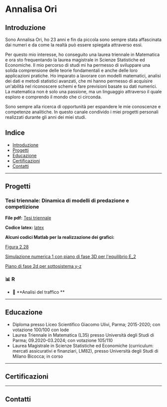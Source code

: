 # Annalisa Ori   

## Introduzione  
Sono Annalisa Ori, ho 23 anni e fin da piccola sono sempre stata affascinata dai numeri e da come la realtà può essere spiegata attraverso essi. 

Per questo mio interesse, ho conseguito una laurea triennale in Matematica e ora sto frequentando la laurea magistrale in Scienze Statistiche ed Economiche. 
Il mio percorso di studi mi ha permesso di sviluppare una solida comprensione delle teorie fondamentali e anche delle loro applicazioni pratiche. Ho imparato a lavorare con modelli matematici, analisi dei dati e metodi statistici avanzati, che mi hanno permesso di acquisire un'abilità nel riconoscere schemi e fare previsioni basate su dati numerici. La matematica non è solo una passione, ma un linguaggio attraverso il quale esploro e comprendo il mondo che ci circonda.

Sono sempre alla ricerca di opportunità per espandere le mie conoscenze e competenze analitiche.
In questo canale condivido i miei progetti personali realizzati durante gli anni dei miei studi. 



## Indice  
- [Introduzione](#Introduzione) 
- [Progetti](#Progetti)  
- [Educazione](#Educazione)  
- [Certificazioni](#Certificazioni)
- [Contatti](#Contatti)

---

## Progetti  


###  Tesi triennale: Dinamica di modelli di predazione e competizione

**File pdf:** [Tesi triennale](https://github.com/AnnalisaOri/Progetti/blob/main/Tesi%20triennale)

**Codice latex:** [latex](https://github.com/AnnalisaOri/Progetti/blob/main/latex.tex)

**Alcuni codici Matlab per la realizzazione dei grafici:** 

[Figura 2.28](https://github.com/AnnalisaOri/Progetti/blob/main/Figura2-28.m)

[Simulazione numerica 1 con piano di fase 3D per l'equilibrio E_2](https://github.com/AnnalisaOri/Progetti/blob/main/sim1_E2stabile.asv)

[Piano di fase 2d per sottosistema y-z](https://github.com/AnnalisaOri/Progetti/blob/main/piano_yz_specialista.m)


### 📊 **R**  
- 📌 **Analisi del traffico **  



---

## Educazione
- Diploma presso Liceo Scientifico Giacomo Ulivi, Parma; 2015-2020; con votazione 100/100 con lode
- Laurea Triennale in Matematica (L35) presso Università degli Studi di Parma; 09.2020-03.2024; con votazione 105/110
- Laurea Magistrale in Scienze Statistiche ed Economiche (curriculum: mercati assicurativi e finanziari, LM82), presso Università degli Studi di Milano Bicocca; in corso

---
## Certificazioni
---

## Contatti



